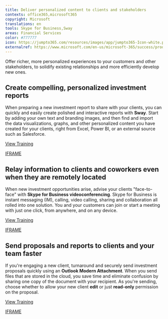 ```yaml
---
title: Deliver personalized content to clients and stakeholders
contexts: office365,microsoft365
copyright: Microsoft
translations: en
tools: Skype for Business,Sway
areas: Financial Services 
color: #777777
icon: https://jumpto365.com/resources/images/app/jumpto365-Icon-white.png
externalref: https://www.microsoft.com/en-us/microsoft-365/success/productivitylibrary/deliver-personalized-content-to-clients-and-stakeholders
---
```

Offer richer, more personalized experiences to your customers and other stakeholders, to solidify existing relationships and more efficiently develop new ones.


## Create compelling, personalized investment reports

When preparing a new investment report to share with your clients, you can quickly and easily create polished and interactive reports with **Sway**. Start by adding your own text and branding images, and then find and import the data visualizations, graphs, and other personalized content you have created for your clients, right from Excel, Power BI, or an external source such as Salesforce. 

[View Training](https://support.office.com/en-US/article/Getting-Started-with-Sway-2076C468-63F4-4A89-AE5F-424796714A8A)

[IFRAME](https://www.microsoft.com/en-us/videoplayer/embed/RE1TBSV)

## Relay information to clients and coworkers even when they are remotely located

When new investment opportunities arise, advise your clients "face-to-face" with **Skype for Business videoconferencing**. Skype for Business is instant messaging (IM), calling, video calling, sharing and collaboration all rolled into one solution. You and your customers can join or start a meeting with just one click, from anywhere, and on any device.

[View Training](https://support.office.com/en-US/article/Make-and-receive-a-video-call-using-Skype-for-Business-abf62493-670f-4b0d-b2cf-fe03b49caf42)

[IFRAME](https://www.microsoft.com/en-us/videoplayer/embed/RE1UKbl)

## Send proposals and reports to clients and your team faster

If you're engaging a new client, turnaround and securely send investment proposals quickly using an **Outlook Modern Attachment**. When you send files that are stored in the cloud, you save time and eliminate confusion by sharing one copy of the document with your recipient. As you're sending, choose whether to allow your new client **edit** or just **read-only** permission on the proposal.

[View Training](https://support.office.com/en-US/article/Smarter-attachments-1640e4ed-5322-4145-8798-cbf16ca3773e)

[IFRAME](https://www.microsoft.com/en-us/videoplayer/embed/RE1Tugl)

